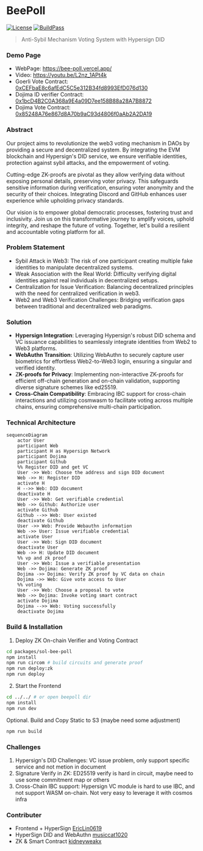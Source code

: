 <p align="center">
<h1>BeePoll</h1>

[![License](https://img.shields.io/badge/License-Apache_2.0-blue.svg)](./LICENSE) [![BuildPass](https://img.shields.io/badge/build-pass-green)](./actions)

</p>

> Anti-Sybil Mechanism Voting System with Hypersign DID

### Demo Page
- WebPage: https://bee-poll.vercel.app/ 
- Video: https://youtu.be/L2nz_1APt4k
- Goerli Vote Contract: [0xCEFbaE8c6afEdC5C5e312B34fd8993EfD076d130](https://goerli.etherscan.io/address/0xCEFbaE8c6afEdC5C5e312B34fd8993EfD076d130)
- Dojima ID verifier Contract: [0x1bcD4B2C0A368a9E4a09D7ee158B88a28A7B8872](https://doj-bex-test.dojima.network/address/0x1bcD4B2C0A368a9E4a09D7ee158B88a28A7B8872#code)
- Dojima Vote Contract: [0x85248A76e867d8A70b9aC93d4806f0aAb2A2DA19](https://doj-bex-test.dojima.network/address/0x85248A76e867d8A70b9aC93d4806f0aAb2A2DA19#code)

### Abstract
Our project aims to revolutionize the web3 voting mechanism in DAOs by providing a secure and decentralized system. By integrating the EVM blockchain and Hypersign's DID service, we ensure verifiable identities, protection against sybil attacks, and the empowerment of voting.

Cutting-edge ZK-proofs are pivotal as they allow verifying data without exposing personal details, preserving voter privacy. This safeguards sensitive information during verification, ensuring voter anonymity and the security of their choices. Integrating Discord and GitHub enhances user experience while upholding privacy standards. 

Our vision is to empower global democratic processes, fostering trust and inclusivity. Join us on this transformative journey to amplify voices, uphold integrity, and reshape the future of voting. Together, let's build a resilient and accountable voting platform for all.

### Problem Statement
- Sybil Attack in Web3: The risk of one participant creating multiple fake identities to manipulate decentralized systems.
- Weak Association with the Real World: Difficulty verifying digital identities against real individuals in decentralized setups.
- Centralization for Issue Verification: Balancing decentralized principles with the need for centralized verification in web3.
- Web2 and Web3 Verification Challenges: Bridging verification gaps between traditional and decentralized web paradigms.

### Solution
- **Hypersign Integration**: Leveraging Hypersign's robust DID schema and VC issuance capabilities to seamlessly integrate identities from Web2 to Web3 platforms.
- **WebAuthn Transition**: Utilizing WebAuthn to securely capture user biometrics for effortless Web2-to-Web3 login, ensuring a singular and verified identity.
- Z**K-proofs for Privacy**: Implementing non-interactive ZK-proofs for efficient off-chain generation and on-chain validation, supporting diverse signature schemes like ed25519.
- **Cross-Chain Compatibility**: Embracing IBC support for cross-chain interactions and utilizing cosmwasm to facilitate voting across multiple chains, ensuring comprehensive multi-chain participation.

### Technical Architecture
```mermaid
sequenceDiagram
    actor User
    participant Web
    participant H as Hypersign Network
    participant Dojima
    participant Github
    %% Register DID and get VC
    User ->> Web: Choose the address and sign DID document
    Web ->> H: Register DID
    activate H
    H -->> Web: DID document
    deactivate H
    User ->> Web: Get verifiable credential
    Web ->> Github: Authorize user
    activate Github
    Github -->> Web: User existed
    deactivate Github
    User ->> Web: Provide Webauthn information
    Web ->> User: Issue verifiable credential
    activate User
    User ->> Web: Sign DID document
    deactivate User
    Web ->> H: Update DID document
    %% vp and zk proof
    User ->> Web: Issue a verifiable presentation
    Web ->> Dojima: Generate ZK proof
    Dojima ->> Dojima: Verify ZK proof by VC data on chain
    Dojima ->> Web: Give vote access to User
    %% voting
    User ->> Web: Choose a proposal to vote
    Web ->> Dojima: Invoke voting smart contract
    activate Dojima
    Dojima -->> Web: Voting successfully
    deactivate Dojima
```

### Build & Installation

1. Deploy ZK On-chain Verifier and Voting Contract 
``` bash
cd packages/sol-bee-poll
npm install
npm run circom # build circuits and generate proof
npm run deploy:zk
npm run deploy
```

2. Start the Frontend
```bash
cd ../../ # or open beepoll dir
npm install
npm run dev
```

Optional. Build and Copy Static to S3 (maybe need some adjustment)
```bash
npm run build
```

### Challenges

1. Hypersign's DID Challenges: VC issue problem, only support specific service and not metion in document
2. Signature Verify in ZK: ED25519 verify is hard in circuit, maybe need to use some commitment map or others
3. Cross-Chain IBC support: Hypersign VC module is hard to use IBC, and not support WASM on-chain. Not very easy to leverage it with cosmos infra

### Contributer
- Frontend + HyperSign [EricLin0619](https://github.com/EricLin0619)
- HyperSign DID and WebAuthn [musiccat1020](https://github.com/musicat1020)
- ZK & Smart Contract [kidneyweakx](https://github.com/kidneyweakx)